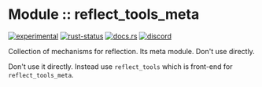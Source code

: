 <!-- {{# generate.module_header{} #}} -->
# Module :: reflect_tools_meta
<!--{ generate.module_header.start() }-->
 [![experimental](https://raster.shields.io/static/v1?label=&message=experimental&color=orange)](https://github.com/emersion/stability-badges#experimental) [![rust-status](https://github.com/Wandalen/wTools/actions/workflows/module_reflect_tools_meta_push.yml/badge.svg)](https://github.com/Wandalen/wTools/actions/workflows/module_reflect_tools_meta_push.yml) [![docs.rs](https://img.shields.io/docsrs/reflect_tools_meta?color=e3e8f0&logo=docs.rs)](https://docs.rs/reflect_tools_meta) [![discord](https://img.shields.io/discord/872391416519737405?color=eee&logo=discord&logoColor=eee&label=ask)](https://discord.gg/m3YfbXpUUY)
<!--{ generate.module_header.end }-->

Collection of mechanisms for reflection. Its meta module. Don't use directly.

Don't use it directly. Instead use `reflect_tools` which is front-end for `reflect_tools_meta`.
